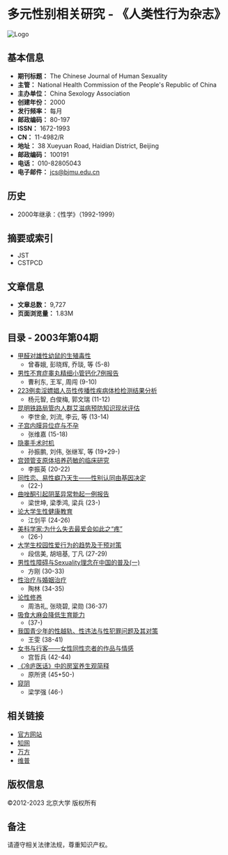 # 多元性别相关研究 - 《人类性行为杂志》

![Logo](/web/images/logo.png)

## 基本信息

- **期刊标题：** The Chinese Journal of Human Sexuality
- **主管：** National Health Commission of the People's Republic of China
- **主办单位：** China Sexology Association
- **创建年份：** 2000
- **发行频率：** 每月
- **邮政编码：** 80-197
- **ISSN：** 1672-1993
- **CN：** 11-4982/R
- **地址：** 38 Xueyuan Road, Haidian District, Beijing
- **邮政编码：** 100191
- **电话：** 010-82805043
- **电子邮件：** jcs@bjmu.edu.cn

## 历史

- 2000年继承：《性学》（1992-1999）

## 摘要或索引

- JST
- CSTPCD

## 文章信息

- **文章总数：** 9,727
- **页面浏览量：** 1.83M

## 目录 - 2003年第04期

- [甲醛对雄性幼鼠的生殖毒性](https://www.example.com/article/info?aid=310340619) 
    - 曾春娥, 彭晓辉, 乔琰, 等 (5-8)
- [男性不育症睾丸精细小管钙化7例报告](https://www.example.com/article/info?aid=310340620) 
    - 曹利东, 王军, 周闯 (9-10)
- [223例卖淫嫖娼人员性传播性疾病体检检测结果分析](https://www.example.com/article/info?aid=310351047) 
    - 杨元智, 白俊梅, 郭文瑞 (11-12)
- [昆明铁路局管内人群艾滋病预防知识现状评估](https://www.example.com/article/info?aid=310351048) 
    - 李世金, 刘流, 李云, 等 (13-14)
- [子宫内膜异位症与不孕](https://www.example.com/article/info?aid=310351049) 
    - 张维嘉 (15-18)
- [隐睾手术时机](https://www.example.com/article/info?aid=310351050) 
    - 孙振鹏, 刘伟, 张继军, 等 (19+29-)
- [宫颈管支原体培养药敏的临床研究](https://www.example.com/article/info?aid=310351051) 
    - 李振英 (20-22)
- [同性恋、易性癖乃天生——性别认同由基因决定](https://www.example.com/article/info?aid=310351052) 
    - (22-)
- [曲唑酮引起阴茎异常勃起一例报告](https://www.example.com/article/info?aid=310351053) 
    - 梁世坤, 梁季鸿, 梁兵 (23-)
- [论大学生性健康教育](https://www.example.com/article/info?aid=310340621) 
    - 江剑平 (24-26)
- [美科学家:为什么失去最爱会如此之“疼”](https://www.example.com/article/info?aid=310340622) 
    - (26-)
- [大学生校园性爱行为的趋势及干预对策](https://www.example.com/article/info?aid=310340623) 
    - 段信美, 胡培基, 丁凡 (27-29)
- [男性性障碍与Sexuality理念在中国的普及(一)](https://www.example.com/article/info?aid=310340624) 
    - 方刚 (30-33)
- [性治疗与婚姻治疗](https://www.example.com/article/info?aid=310340625) 
    - 陶林 (34-35)
- [论性修养](https://www.example.com/article/info?aid=310340626) 
    - 周浩礼, 张晓碧, 梁勋 (36-37)
- [吸食大麻会降低生育能力](https://www.example.com/article/info?aid=310340627) 
    - (37-)
- [我国青少年的性越轨、性违法与性犯罪问题及其对策](https://www.example.com/article/info?aid=310340628) 
    - 王雯 (38-41)
- [女书与行客——女性同性恋者的作品与情感](https://www.example.com/article/info?aid=310340629) 
    - 宫哲兵 (42-44)
- [《冷庐医话》中的房室养生观简释](https://www.example.com/article/info?aid=310340630) 
    - 原所贤 (45+50-)
- [窥阴](https://www.example.com/article/info?aid=310340631) 
    - 梁学强 (46-)

## 相关链接

- [官方网站](http://www.zgxkxzzs.com)
- [知网](http://navi.cnki.net/knavi/JournalDetail?pcode=CJFD&pykm=XKXZ)
- [万方](https://www.wanfangdata.com.cn/sns/perio/zgxkx)
- [维普](https://qikan.cqvip.com/Qikan/Journal/Summary?kind=1&gch=85334A)

## 版权信息
©2012-2023 北京大学 版权所有

## 备注
请遵守相关法律法规，尊重知识产权。